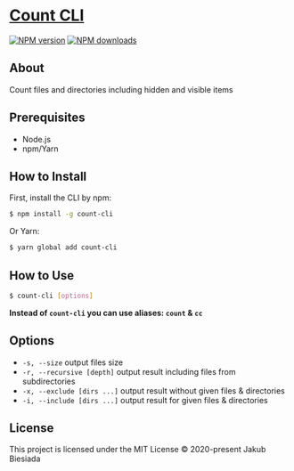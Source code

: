 # [Count CLI](https://github.com/awesome-cli/count-cli)

[![NPM version](https://img.shields.io/npm/v/count-cli?style=flat-square)](https://www.npmjs.com/package/count-cli)
[![NPM downloads](https://img.shields.io/npm/dm/count-cli?style=flat-square)](https://www.npmjs.com/package/count-cli)

## About

Count files and directories including hidden and visible items

## Prerequisites

- Node.js
- npm/Yarn

## How to Install

First, install the CLI by npm:

```sh
$ npm install -g count-cli
```

Or Yarn:

```sh
$ yarn global add count-cli
```

## How to Use

```sh
$ count-cli [options]
```

**Instead of `count-cli` you can use aliases: `count` & `cc`**

## Options

- `-s, --size` output files size
- `-r, --recursive [depth]` output result including files from subdirectories
- `-x, --exclude [dirs ...]` output result without given files & directories
- `-i, --include [dirs ...]` output result for given files & directories

## License

This project is licensed under the MIT License © 2020-present Jakub Biesiada
